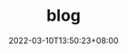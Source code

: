 ---
title: "blog"
date: 2022-03-10T13:50:23+08:00
draft: false

# meta description
description: "this is meta desdddcription"

# type
type : "blog"
---
